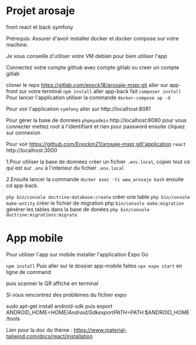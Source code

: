 # Projet arosaje 
front react et back symfony 

Prérequis:
Assurer d'avoir installer docker et docker compose sur votre machine.

Je vous conseille d'utiliser votre VM debian pour bien utiliser l'app

Connectez votre compte github avec compte gitlab ou creer un compte gitlab

cloner le repo https://gitlab.com/enock18/arosaje-mspr.git
aller sur app-front sur votre terminal `npm install`
aller app-back fait `composer install`
Pour lancer l'application utiliser la commande `docker-compose up -d`

Pour voir l'application `symfony` aller sur http://localhost:8081 

Pour gérer la base de données `phpmyadmin` http://localhost:8080
pour vous connecter mettez root à l'identifiant et rien pour password ensuite cliquez sur connexion

Pour voir https://github.com/Enockm21/arosaje-mspr.gitl'application `react` http://localhost:3000



1.Pour utiliser la base de données créer un fichier `.env.local`, copier tout ce qui est  sur `.env` à l'interieur du fichier `.env.local` 

2.Ensuite lancer la commande `docker exec -ti www_arosaje bash` ensuite cd app-back.

`php bin/console doctrine:database:create`
créer une table
`php bin/console make:entity` 
créer le fichier de migration
php `bin/console make:migration`
générer les tables dans la base de donées
`php bin/console doctrine:migrations:migrate`

# App mobile

Pour utiliser l'app sur mobile installer l'application Expo Go 

`npm install`
Puis aller sur le dossier app-mobile faites `npx expo start` en ligne de command

puis scanner le QR affiché en terminal

Si vous rencontrez des problèmes du fichier expo

sudo apt-get install android-sdk
puis 
export ANDROID_HOME=$HOME/Android/Sdk
export PATH=$PATH:$ANDROID_HOME/tools

Lien pour la doc du thème :
https://www.material-tailwind.com/docs/react/installation
